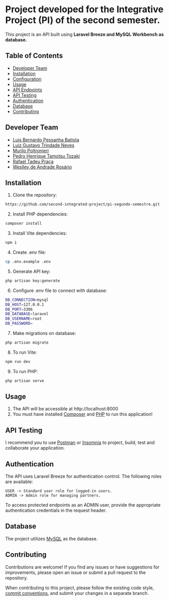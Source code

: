# Project developed for the Integrative Project (PI) of the second semester.

This project is an API built using **Laravel Breeze and MySQL Workbench as database.**

## Table of Contents

- [Developer Team](#developer-team)
- [Installation](#installation)
- [Configuration](#configuration)
- [Usage](#usage)
- [API Endpoints](#api-endpoints)
- [API Testing](#api-testing)
- [Authentication](#authentication)
- [Database](#database)
- [Contributing](#contributing)


## Developer Team

- [Luis Bernardo Pessanha Batista](https://github.com/lbpb293)  
- [Luiz Gustavo Trindade Neves  ](https://github.com/luizinbrzado)
- [Murilo Poltronieri  ](https://github.com/murilopbc)
- [Pedro Henrique Tamotsu Tozaki ](https://github.com/tamotsutozaki) 
- [Rafael Tadeu Praça ](https://github.com/RafaTPz) 
- [Weslley de Andrade Rosário  ](https://github.com/w-rosario)


## Installation

1. Clone the repository:

```bash
https://github.com/second-integrated-project/pi-segundo-semestre.git
```

2. Install PHP dependencies:

```bash
composer install
```

3. Install Vite dependencies:

```bash
npm i
```

4. Create .env file:

```bash
cp .env.example .env
```

5. Generate API key:

```bash
php artisan key:generate
```

6. Configure .env file to connect with database:

```bash
DB_CONNECTION=mysql
DB_HOST=127.0.0.1
DB_PORT=3306
DB_DATABASE=laravel
DB_USERNAME=root
DB_PASSWORD=
```

7. Make migrations on database:

```bash
php artisan migrate
```

8. To run Vite:

```bash
npm run dev
```

9. To run PHP:

```bash
php artisan serve
```

## Usage

1. The API will be accessible at http://localhost:8000
2. You must have installed [Composer](https://getcomposer.org/download/) and [PHP](https://windows.php.net/download/) to run this application!   


## API Testing

I recommend you to use [Postman](https://www.postman.com/downloads/) or [Insomnia](https://insomnia.rest/download)  to project, build, test and collaborate your application.

## Authentication

The API uses Laravel Breeze for authentication control. The following roles are available:

```
USER -> Standard user role for logged-in users.
ADMIN -> Admin role for managing partners.
```
To access protected endpoints as an ADMIN user, provide the appropriate authentication credentials in the request header.

## Database

The project utilizes [MySQL](https://www.mysql.com/) as the database.

## Contributing

Contributions are welcome! If you find any issues or have suggestions for improvements, please open an issue or submit a pull request to the repository.

When contributing to this project, please follow the existing code style, [commit conventions](https://github.com/iuricode/padroes-de-commits), and submit your changes in a separate branch.